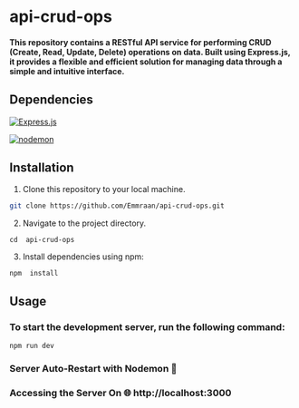# api-crud-ops

#### This repository contains a RESTful API service for performing CRUD (Create, Read, Update, Delete) operations on data. Built using Express.js, it provides a flexible and efficient solution for managing data through a simple and intuitive interface.

## Dependencies

[![Express.js](https://img.shields.io/badge/Express.js-%5E4.19.2-white)](https://expressjs.com/)

[![nodemon](https://img.shields.io/badge/Nodemon-%5E3.1.0-green)](https://www.npmjs.com/package/nodemon)




## Installation

1. Clone this repository to your local machine.
``` bash
git clone https://github.com/Emmraan/api-crud-ops.git
```
2. Navigate to the project directory.
```
cd  api-crud-ops
```
3. Install dependencies using npm:

```
npm  install
```

## Usage

### To start the development server, run the following command:

```
npm run dev
```
### Server Auto-Restart with Nodemon 🔄
### Accessing the Server On 🌐 http://localhost:3000
